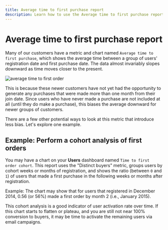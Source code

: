 ```yaml
---
title: Average time to first purchase report
description: Learn how to use the Average time to first purchase report.
---
```

# Average time to first purchase report 

Many of our customers have a metric and chart named `Average time to first purchase`, which shows the average time between a group of users' registration date and first purchase date. The data almost invariably slopes downward as time moves closer to the present.

![average time to first order](../../mbi/assets//average-time-to-first-order.png)

This is because these newer customers have not yet had the opportunity to generate any purchases that were made more than one month from their join date. Since users who have never made a purchase are not included at all (until they do make a purchase), this biases the average downward for newer groups of customers.

There are a few other potential ways to look at this metric that introduce less bias. Let's explore one example.

## Example: Perform a cohort analysis of first orders

You may have a chart on your **Users** dashboard named `Time to first order cohort`. This report uses the "Distinct buyers" metric, groups users by cohort weeks or months of registration, and shows the ratio (between `0` and `1`) of users that made a first purchase in the following weeks or months after registration.

Example: The chart may show that for users that registered in December 2014, 0.56 (or 56%) made a first order by month 2 (i.e., January 2015).

This cohort analysis is a good indicator of user activation rate over time. If this chart starts to flatten or plateau, and you are still not near 100% conversion to buyers, it may be time to activate the remaining users via email campaigns.
